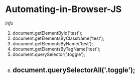 # Automating-in-Browser-JS

*Info*
1. document.getElementById('test');
2. document.getElementsByClassName('test');
3. document.getElementsByName('test');
4. document.getElementsByTagName('test');
1. document.querySelector('.toggle');
2. document.querySelectorAll('.toggle');
   ---
